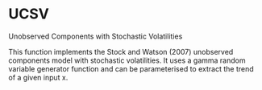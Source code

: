 # UCSV
Unobserved Components with Stochastic Volatilities

This function implements the Stock and Watson (2007) unobserved components model with stochastic volatilities. It uses a gamma random variable generator function and can be parameterised to extract the trend of a given input x.
